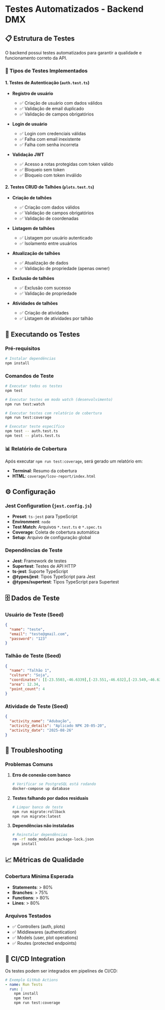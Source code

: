 # Testes Automatizados - Backend DMX

## 📋 Estrutura de Testes

O backend possui testes automatizados para garantir a qualidade e funcionamento correto da API.

### 🧪 Tipos de Testes Implementados

#### 1. Testes de Autenticação (`auth.test.ts`)
- **Registro de usuário**
  - ✅ Criação de usuário com dados válidos
  - ✅ Validação de email duplicado
  - ✅ Validação de campos obrigatórios

- **Login de usuário**
  - ✅ Login com credenciais válidas
  - ✅ Falha com email inexistente
  - ✅ Falha com senha incorreta

- **Validação JWT**
  - ✅ Acesso a rotas protegidas com token válido
  - ✅ Bloqueio sem token
  - ✅ Bloqueio com token inválido

#### 2. Testes CRUD de Talhões (`plots.test.ts`)
- **Criação de talhões**
  - ✅ Criação com dados válidos
  - ✅ Validação de campos obrigatórios
  - ✅ Validação de coordenadas

- **Listagem de talhões**
  - ✅ Listagem por usuário autenticado
  - ✅ Isolamento entre usuários

- **Atualização de talhões**
  - ✅ Atualização de dados
  - ✅ Validação de propriedade (apenas owner)

- **Exclusão de talhões**
  - ✅ Exclusão com sucesso
  - ✅ Validação de propriedade

- **Atividades de talhões**
  - ✅ Criação de atividades
  - ✅ Listagem de atividades por talhão

## 🚀 Executando os Testes

### Pré-requisitos
```bash
# Instalar dependências
npm install
```

### Comandos de Teste

```bash
# Executar todos os testes
npm test

# Executar testes em modo watch (desenvolvimento)
npm run test:watch

# Executar testes com relatório de cobertura
npm run test:coverage

# Executar teste específico
npm test -- auth.test.ts
npm test -- plots.test.ts
```

### 📊 Relatório de Cobertura

Após executar `npm run test:coverage`, será gerado um relatório em:
- **Terminal**: Resumo da cobertura
- **HTML**: `coverage/lcov-report/index.html`

## ⚙️ Configuração

### Jest Configuration (`jest.config.js`)
- **Preset**: `ts-jest` para TypeScript
- **Environment**: `node`
- **Test Match**: Arquivos `*.test.ts` e `*.spec.ts`
- **Coverage**: Coleta de cobertura automática
- **Setup**: Arquivo de configuração global

### Dependências de Teste
- **Jest**: Framework de testes
- **Supertest**: Testes de API HTTP
- **ts-jest**: Suporte TypeScript
- **@types/jest**: Tipos TypeScript para Jest
- **@types/supertest**: Tipos TypeScript para Supertest

## 🗄️ Dados de Teste

### Usuário de Teste (Seed)
```json
{
  "name": "teste",
  "email": "teste@gmail.com",
  "password": "123"
}
```

### Talhão de Teste (Seed)
```json
{
  "name": "Talhão 1",
  "culture": "Soja",
  "coordinates": [[-23.5503,-46.6339],[-23.551,-46.632],[-23.549,-46.6315],[-23.5503,-46.6339]],
  "area": 12.34,
  "point_count": 4
}
```

### Atividade de Teste (Seed)
```json
{
  "activity_name": "Adubação",
  "activity_details": "Aplicado NPK 20-05-20",
  "activity_date": "2025-08-26"
}
```

## 🔧 Troubleshooting

### Problemas Comuns

1. **Erro de conexão com banco**
   ```bash
   # Verificar se PostgreSQL está rodando
   docker-compose up database
   ```

2. **Testes falhando por dados residuais**
   ```bash
   # Limpar banco de teste
   npm run migrate:rollback
   npm run migrate:latest
   ```

3. **Dependências não instaladas**
   ```bash
   # Reinstalar dependências
   rm -rf node_modules package-lock.json
   npm install
   ```

## 📈 Métricas de Qualidade

### Cobertura Mínima Esperada
- **Statements**: > 80%
- **Branches**: > 75%
- **Functions**: > 80%
- **Lines**: > 80%

### Arquivos Testados
- ✅ Controllers (auth, plots)
- ✅ Middlewares (authentication)
- ✅ Models (user, plot operations)
- ✅ Routes (protected endpoints)

## 🚀 CI/CD Integration

Os testes podem ser integrados em pipelines de CI/CD:

```yaml
# Exemplo GitHub Actions
- name: Run Tests
  run: |
    npm install
    npm test
    npm run test:coverage
```